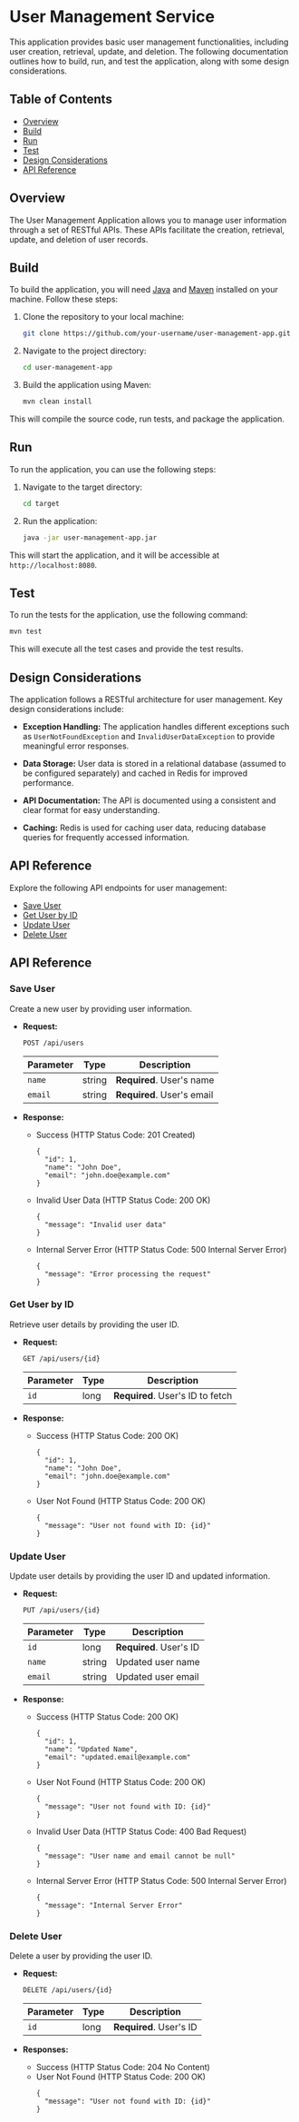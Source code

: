 
# User Management Service

This application provides basic user management functionalities, including user creation, retrieval, update, and deletion. The following documentation outlines how to build, run, and test the application, along with some design considerations.

## Table of Contents

- [Overview](#overview)
- [Build](#build)
- [Run](#run)
- [Test](#test)
- [Design Considerations](#design-considerations)
- [API Reference](#api-reference)

## Overview

The User Management Application allows you to manage user information through a set of RESTful APIs. These APIs facilitate the creation, retrieval, update, and deletion of user records.

## Build

To build the application, you will need [Java](https://www.oracle.com/java/technologies/javase-downloads.html) and [Maven](https://maven.apache.org/download.cgi) installed on your machine. Follow these steps:

1. Clone the repository to your local machine:

   ```bash
   git clone https://github.com/your-username/user-management-app.git
   ```

2. Navigate to the project directory:

   ```bash
   cd user-management-app
   ```

3. Build the application using Maven:

   ```bash
   mvn clean install
   ```

This will compile the source code, run tests, and package the application.

## Run

To run the application, you can use the following steps:

1. Navigate to the target directory:

   ```bash
   cd target
   ```

2. Run the application:

   ```bash
   java -jar user-management-app.jar
   ```

This will start the application, and it will be accessible at `http://localhost:8080`.

## Test

To run the tests for the application, use the following command:

```bash
mvn test
```

This will execute all the test cases and provide the test results.

## Design Considerations

The application follows a RESTful architecture for user management. Key design considerations include:

- **Exception Handling:** The application handles different exceptions such as `UserNotFoundException` and `InvalidUserDataException` to provide meaningful error responses.

- **Data Storage:** User data is stored in a relational database (assumed to be configured separately) and cached in Redis for improved performance.

- **API Documentation:** The API is documented using a consistent and clear format for easy understanding.

- **Caching:** Redis is used for caching user data, reducing database queries for frequently accessed information.

## API Reference

Explore the following API endpoints for user management:

- [Save User](#save-user)
- [Get User by ID](#get-user-by-id)
- [Update User](#update-user)
- [Delete User](#delete-user)
 
## API Reference

### Save User

Create a new user by providing user information.

- **Request:**
  ```http
  POST /api/users
  ```
  | Parameter | Type   | Description                |
  | --------- | ------ | -------------------------- |
  | `name`    | string | **Required**. User's name  |
  | `email`   | string | **Required**. User's email |

- **Response:**
  - Success (HTTP Status Code: 201 Created)
    ```http
    {
      "id": 1,
      "name": "John Doe",
      "email": "john.doe@example.com"
    }
    ```
  - Invalid User Data (HTTP Status Code: 200 OK)
    ```http
    {
      "message": "Invalid user data"
    }
    ```
  - Internal Server Error (HTTP Status Code: 500 Internal Server Error)
    ```http
    {
      "message": "Error processing the request"
    }
    ```

### Get User by ID

Retrieve user details by providing the user ID.

- **Request:**
  ```http
  GET /api/users/{id}
  ```
  | Parameter | Type   | Description                  |
  | --------- | ------ | ---------------------------- |
  | `id`      | long   | **Required**. User's ID to fetch |

- **Response:**
  - Success (HTTP Status Code: 200 OK)
    ```http
    {
      "id": 1,
      "name": "John Doe",
      "email": "john.doe@example.com"
    }
    ```
  - User Not Found (HTTP Status Code: 200 OK)
    ```http
    {
      "message": "User not found with ID: {id}"
    }
    ```

### Update User

Update user details by providing the user ID and updated information.

- **Request:**
  ```http
  PUT /api/users/{id}
  ```
  | Parameter | Type   | Description                  |
  | --------- | ------ | ---------------------------- |
  | `id`      | long   | **Required**. User's ID       |
  | `name`    | string | Updated user name            |
  | `email`   | string | Updated user email           |

- **Response:**
  - Success (HTTP Status Code: 200 OK)
    ```http
    {
      "id": 1,
      "name": "Updated Name",
      "email": "updated.email@example.com"
    }
    ```
  - User Not Found (HTTP Status Code: 200 OK)
    ```http
    {
      "message": "User not found with ID: {id}"
    }
    ```
  - Invalid User Data (HTTP Status Code: 400 Bad Request)
    ```http
    {
      "message": "User name and email cannot be null"
    }
  - Internal Server Error (HTTP Status Code: 500 Internal Server Error)
    ```http
    {
      "message": "Internal Server Error"
    }
    ```

### Delete User

Delete a user by providing the user ID.

- **Request:**
  ```http
  DELETE /api/users/{id}
  ```
  | Parameter | Type   | Description                  |
  | --------- | ------ | ---------------------------- |
  | `id`      | long   | **Required**. User's ID       |

- **Responses:**
  - Success (HTTP Status Code: 204 No Content)
  - User Not Found (HTTP Status Code: 200 OK)
    ```http
    {
      "message": "User not found with ID: {id}"
    }
    ```
